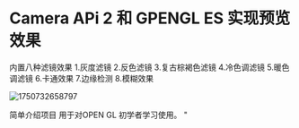 # Camera APi 2 和 GPENGL ES 实现预览效果
内置八种滤镜效果
1.灰度滤镜
2.反色滤镜
3.复古棕褐色滤镜
4.冷色调滤镜
5.暖色调滤镜
6.卡通效果
7.边缘检测
8.模糊效果

![1750732658797](https://github.com/user-attachments/assets/ad7500ce-4633-40d2-ad98-5ec341af407e)

简单介绍项目 用于对OPEN GL 初学者学习使用。
" 
